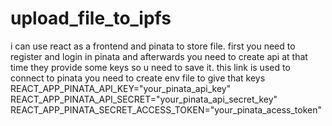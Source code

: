 # upload_file_to_ipfs
i can use react as a frontend and pinata to store file.
first you need to register and login in pinata and afterwards you need to create api at that time they provide some keys so u need to save it.
this link is used to connect to pinata
you need to create env file to give that keys
REACT_APP_PINATA_API_KEY="your_pinata_api_key"
REACT_APP_PINATA_API_SECRET="your_pinata_api_secret_key"
REACT_APP_PINATA_SECRET_ACCESS_TOKEN="your_pinata_acess_token"
